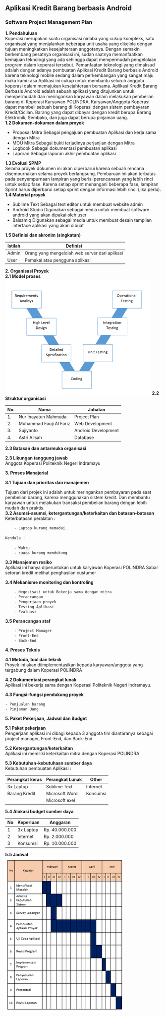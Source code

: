 
## Aplikasi Kredit Barang berbasis Android

### Software Project Management Plan
**1. Pendahuluan**<br>
Koperasi merupakan suatu organisasi nirlaba yang cukup kompleks, satu organisasi yang menjalankan beberapa unit usaha yang dikelola dengan tujuan meningkatkan kesejahteraan anggotanya. Dengan semakin berkembang pesatnya organisasi ini, sudah saatnya memanfaatkan kemajuan teknologi yang ada sehingga dapat mempermudah pengelolaan program dalam koperasi tersebut. Pemanfaatan teknologi yang dimaksud adalah dengan adanya pembuatan Aplikasi Kredit Barang berbasis Android karena teknologi mobile sedang dalam perkembangan yang sangat maju maka kami rasa Aplikasi ini cukup untuk membantu seluruh anggota koperasi dalam memajukan kesejahteraan bersama. Aplikasi Kredit Barang Berbasis Android adalah sebuah aplikasi yang ditujunkan untuk mempermudah dan meringankan karyawan dalam melakukan pembelian barang di Koperasi  Karyawan POLINDRA. Karyawan/Anggota Koperasi dapat membeli sebuah barang di Koperasi dengan sistem pembayaran Kredit/Cicilan. Barang yang dapat dibayar dengan kredit berupa Barang Elektronik, Sembako, dan juga dapat berupa pinjaman uang.<br>
**1.2 Dokumen-dokumen dalam proyek**<br>

 - Proposal Mitra
Sebagai pengajuan pembuatan Aplikasi dan kerja sama dengan Mitra<br>
 - MOU Mitra
Sebagai bukti terjadinya perjanjian dengan Mitra<br>
 - Logbook
Sebagai dokumentasi pembuatan aplikasi<br>
 - Laporan
Sebagai laporan akhir pembuatan aplikasi<br>
			
**1.3 Evolusi SPMP**<br>
Selama proyek dokumen ini akan diperbarui karena sebuah rencana disempurnakan selama proyek berlangsung. Pembaruan ini akan terbatas pada penyempurnaan lampiran yang berisi perencanaan yang lebih rinci untuk setiap fase. Karena setiap sprint menangani beberapa fase, lampiran Sprint harus diperbarui setiap sprint dengan informasi lebih rinci (jika perlu).<br>
**1.4 Material proyek**<br>
	
 - Sublime Text
 Sebagai text editor untuk membuat website admin
 - Android Studio
 Digunakan sebagai media untuk membuat software android yang akan dipakai oleh user
 - Balsamiq
 Digunakan sebagai media untuk membuat desain tampilan interface aplikasi yang akan dibuat

**1.5 Definisi dan akronim (singkatan)**

| Istilah | Definisi                                       |
|---------|------------------------------------------------|
| Admin   | Orang yang mengelolah web server dari aplikasi |
| User    | Pemakai atau pengguna aplikasi                 |

**2. Organisasi Proyek**<br>
**2.1 Model proses**<br>
	![vmodel](/image/v%20model.png)	
**2.2 Struktur organisasi**

| No. |Nama|Jabatan|
| ---  |------------------------|-----------------------|
| 1.   |Nur Inayatun Mahmuda	|  Project Plan		|
| 2.   |Muhammad Fauji Al Fariz	|  Web Development	|
| 3.   |Sujiyanto		|  Android Development	|
| 4.   |Astri Alisah		|  Database		|
  



**2.3 Batasan dan antarmuka organisasi**<br>

**2.3 Likungan tanggung jawab**<br>
Anggota Koperasi Politeknik Negeri Indramayu <br>
		
**3. Proses Manajerial**<br>

**3.1 Tujuan dan prioritas dan manajemen**<br>
	
Tujuan dari projek ini adalah untuk meringankan pembayaran pada saat pembelian barang, karena menggunakan sistem kredit. Dan membantu karyawan untuk melakukan transaksi pembelian barang dengan lebih mudah dan praktis.<br>
**3.2 Asumsi-asumsi, ketergantungan/keterkaitan dan batasan-batasan** <br>
	Keterbatasan peralatan :
	
		- Laptop kurang memadai.
			
	Kendala :
	
		- Waktu
		- cuaca kurang mendukung

**3.3 Manajemen resiko**<br>
		Aplikasi ini hanya diperuntukan untuk karyawan Koperasi POLINDRA
		Sabar setoran kredit melihat penghasilan custumer
		
**3.4 Mekanisme monitoring dan kontroling**<br>
	
		- Negosisasi untuk Bekerja sama dengan mitra
		- Perancangan 
		- Pengerjaan proyek
		- Testing Aplikasi
		- Evaluasi

**3.5 Perancangan staf**<br>
	
		- Project Manager
		- Front-End
		- Back-End

**4. Proses Teknis**<br>

**4.1 Metoda, tool dan teknik**<br>
	Proyek ini akan diimplementasikan kepada karyawan/anggota yang tergabung dalam Koperasi POLINDRA<br>

**4.2 Dokumentasi perangkat lunak**<br>
	Aplikasi ini bekerja sama dengan Koperasi Politeknik Negeri Indramayu.<br>
	
**4.3 Fungsi-fungsi pendukung proyek**<br>
	
	- Penjualan barang
	- Pinjaman Uang

 **5. Paket Pekerjaan, Jadwal dan Budget**<br>

**5.1 Paket pekerjaan**<br>
	Pengerjaan aplikasi ini dibagi kepada 3 anggota tim diantaranya sebagai project manager, Front-End, dan Back-End.
	
**5.2 Ketergantungan/keterkaitan**<br>
	Aplikasi ini memiliki keterkaitan mitra dengan Koperasi POLINDRA
	
**5.3 Kebutuhan-kebutuhaan sumber daya**<br>
	Kebutuhan pembuatan Aplikasi :

		
|Perangkat keras |Perangkat Lunak |Other    |
|----------------|----------------|---------|
|3x Laptop	 |Sublime Text    | Internet|
|Barang Kredit   |Microsoft Word  |Konsumsi |
|                |Microsoft exel  |         |


**5.4 Alokasi budget sumber daya**
	
|No|Keperluan | Anggaran |
|--|----------|---------------|
|1 |3x Laptop |Rp. 40.000.000 |
|2 |Internet  |Rp. 2.000.000  |
|3 |Konsumsi  |Rp. 10.000.000 |

**5.5 Jadwal**<br>
	![Jadwal Kegiatan](/image/Jadwal%20Kegiatan.png)


